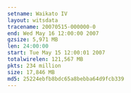 ```yaml
---
setname: Waikato IV
layout: witsdata
tracename: 20070515-000000-0
end: Wed May 16 12:00:00 2007
gzsize: 5,971 MB
len: 24:00:00
start: Tue May 15 12:00:01 2007
totalwirelen: 121,567 MB
pkts: 234 million
size: 17,846 MB
md5: 25224ebfb8bdc65a8bebba64d9fcb339
---
```

